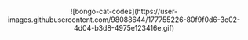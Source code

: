 <p align="center">
![bongo-cat-codes](https://user-images.githubusercontent.com/98088644/177755226-80f9f0d6-3c02-4d04-b3d8-4975e123416e.gif)
</p>
